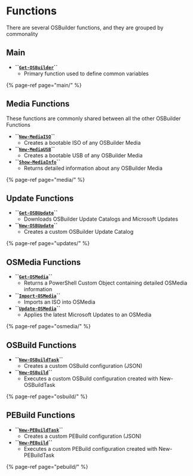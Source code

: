 # Functions

There are several OSBuilder functions, and they are grouped by commonality

## Main

* **\`\`**[**`Get-OSBuilder`**](main/get-osbuilder/)**\`\`**
  * Primary function used to define common variables

{% page-ref page="main/" %}

## Media Functions

These functions are commonly shared between all the other OSBuilder Functions

* **\`\`**[**`New-MediaISO`**](media/new-osbmediaiso.md)**\`\`**
  * Creates a bootable ISO of any OSBuilder Media
* **\`\`**[**`New-MediaUSB`**](media/new-osbmediausb.md)**\`\`**
  * Creates a bootable USB of any OSBuilder Media
* **\`\`**[**`Show-MediaInfo`**](media/show-osbmediainfo.md)**\`\`**
  * Returns detailed information about any OSBuilder Media

{% page-ref page="media/" %}

## Update Functions

* **\`\`**[**`Get-OSBUpdate`**](updates/get-osbupdate.md)**\`\`**
  * Downloads OSBuilder Update Catalogs and Microsoft Updates
* **\`\`**[**`New-OSBUpdate`**](updates/new-osbupdate.md)**\`\`**
  * Creates a custom OSBuilder Update Catalog

{% page-ref page="updates/" %}

## OSMedia Functions

* **\`\`**[**`Get-OSMedia`**](osmedia/get-osmedia.md)**\`\`**
  * Returns a PowerShell Custom Object containing detailed OSMedia information
* **\`\`**[**`Import-OSMedia`**](osmedia/import-osmedia.md)**\`\`**
  * Imports an ISO into OSMedia
* **\`\`**[**`Update-OSMedia`**](osmedia/update-osmedia/)**\`\`**
  * Applies the latest Microsoft Updates to an OSMedia

{% page-ref page="osmedia/" %}

## OSBuild Functions

* **\`\`**[**`New-OSBuildTask`**](osbuild/new-osbuildtask/)**\`\`**
  * Creates a custom OSBuild configuration \(JSON\)
* **\`\`**[**`New-OSBuild`**](osbuild/new-osbuild.md)**\`\`**
  * Executes a custom OSBuild configuration created with New-OSBuildTask

{% page-ref page="osbuild/" %}

## PEBuild Functions

* **\`\`**[**`New-PEBuildTask`**](pebuild/new-pebuildtask/)**\`\`**
  * Creates a custom PEBuild configuration \(JSON\)
* **\`\`**[**`New-PEBuild`**](pebuild/new-pebuild.md)**\`\`**
  * Executes a custom PEBuild configuration created with New-PEBuildTask

{% page-ref page="pebuild/" %}

